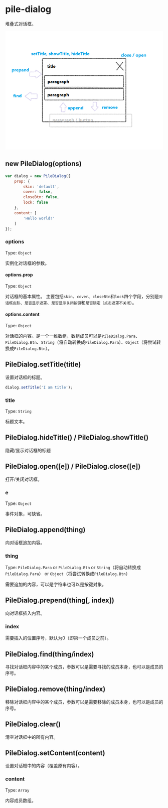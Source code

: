 # pile-dialog

堆叠式对话框。

![basic-intro](https://github.com/Moonshell/pile-dialog/raw/master/basic-intro.png)

## new PileDialog(options)

```javascript
var dialog = new PileDialog({
    prop: {
        skin: 'default',
        cover: false,
        closeBtn: false,
        lock: false
    },
    content: [
        'Hello world!'
    ]
});
```

### options
Type: `Object`

实例化对话框的参数。

#### options.prop
Type: `Object`

对话框的基本属性。
主要包括`skin`、`cover`、`closeBtn`和`lock`四个字段，分别是`对话框皮肤`、`是否显示遮罩`、`是否显示关闭按键`和`是否锁定（点击遮罩不关闭）`。

#### options.content
Type: `Object`

对话框的内容。是一个一维数组，数组成员可以是`PileDialog.Para`、`PileDialog.Btn`、`String`（将自动转换成`PileDialog.Para`）、`Object`（将尝试转换成`PileDialog.Btn`）。

## PileDialog.setTitle(title)
设置对话框的标题。

```javascript
dialog.setTitle('I am title');
```

### title
Type: `String`

标题文本。

## PileDialog.hideTitle() / PileDialog.showTitle()
隐藏/显示对话框的标题

## PileDialog.open([e]) / PileDialog.close([e])
打开/关闭对话框。

### e
Type: `Object`

事件对象，可缺省。

## PileDialog.append(thing)

向对话框追加内容。

### thing
Type: `PileDialog.Para` or `PileDialog.Btn` or `String`（将自动转换成`PileDialog.Para`） or `Object`（将尝试转换成`PileDialog.Btn`）

需要追加的内容，可以是字符串也可以是按键对象。

## PileDialog.prepend(thing[, index])

向对话框插入内容。

### index

需要插入的位置序号，默认为0（即第一个成员之前）。

## PileDialog.find(thing/index)

寻找对话框内容中的某个成员，参数可以是需要寻找的成员本身，也可以是成员的序号。

## PileDialog.remove(thing/index)

移除对话框内容中的某个成员，参数可以是需要移除的成员本身，也可以是成员的序号。

## PileDialog.clear()

清空对话框中的所有内容。

## PileDialog.setContent(content)

设置对话框中的内容（覆盖原有内容）。

### content
Type: `Array`

内容成员数组。